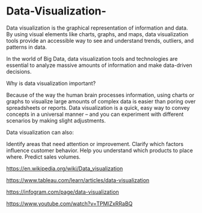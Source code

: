 # Data-Visualization-

Data visualization is the graphical representation of information and data. By using visual elements like charts, graphs, and maps, data visualization tools provide an accessible way to see and understand trends, outliers, and patterns in data.

In the world of Big Data, data visualization tools and technologies are essential to analyze massive amounts of information and make data-driven decisions.

Why is data visualization important?

Because of the way the human brain processes information, using charts or graphs to visualize large amounts of complex data is easier than poring over spreadsheets or reports. Data visualization is a quick, easy way to convey concepts in a universal manner – and you can experiment with different scenarios by making slight adjustments.

Data visualization can also:

Identify areas that need attention or improvement.
Clarify which factors influence customer behavior.
Help you understand which products to place where.
Predict sales volumes.

https://en.wikipedia.org/wiki/Data_visualization

https://www.tableau.com/learn/articles/data-visualization

https://infogram.com/page/data-visualization

https://www.youtube.com/watch?v=TPMlZxRRaBQ 

